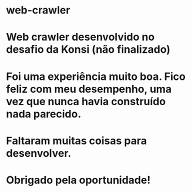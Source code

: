 # web-crawler
# Web crawler desenvolvido no desafio da Konsi (não finalizado)
# Foi uma experiência muito boa. Fico feliz com meu desempenho, uma vez que nunca havia construído nada parecido.
# Faltaram muitas coisas para desenvolver.
# Obrigado pela oportunidade!
